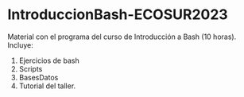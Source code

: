 # IntroduccionBash-ECOSUR2023
Material con el programa del curso de Introducción a Bash (10 horas).
Incluye:
1. Ejercicios de bash
2. Scripts 
3. BasesDatos
4. Tutorial del taller.
